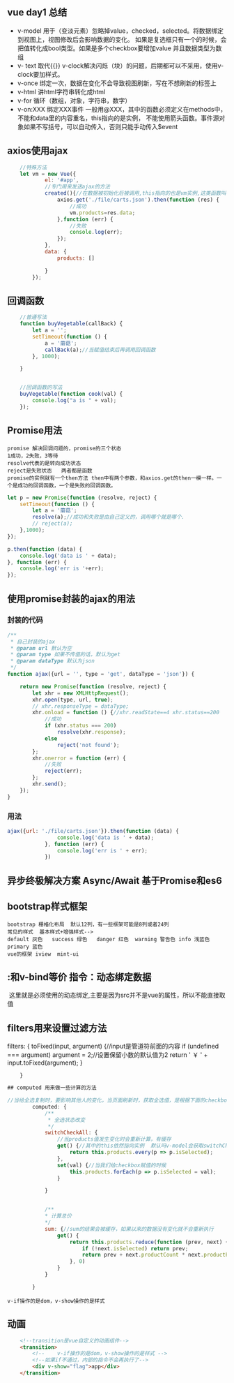 ## vue day1 总结

   - v-model 用于（变淡元素）忽略掉value，checked，selected。将数据绑定到视图上，视图修改后会影响数据的变化。
    如果是复选框只有一个的时候，会把值转化成bool类型。如果是多个checkbox要增加value 并且数据类型为数组
   - v- text 取代{{}} v-clock解决闪烁（块）的问题，后期都可以不采用，使用v-clock要加样式。
   - v-once 绑定一次，数据在变化不会导致视图刷新，写在不想刷新的标签上
   - v-html 讲html字符串转化成html
   - v-for 循环（数组，对象，字符串，数字）
   - v-on:XXX 绑定XXX事件  一般用@XXX，其中的函数必须定义在methods中，不能和data里的内容重名，this指向的是实例，
   不能使用箭头函数。事件源对象如果不写括号，可以自动传入，否则只能手动传入$event




## axios使用ajax

```javascript
    //特殊方法
    let vm = new Vue({
            el: '#app',
            //专门用来发送ajax的方法
            created(){//在数据被初始化后被调用,this指向的也是vm实例,这类函数叫做钩子函数
                axios.get('./file/carts.json').then(function (res) {
                    //成功
                    vm.products=res.data;
                },function (err) {
                    //失败
                    console.log(err);
                });
            },
            data: {
                products: []

            }
        });
```




## 回调函数
```javascript
    //普通写法
    function buyVegetable(callBack) {
        let a = '';
        setTimeout(function () {
            a = '蘑菇';
            callBack(a);//当赋值结束后再调用回调函数
        }, 1000);

    }


    //回调函数的写法
    buyVegetable(function cook(val) {
        console.log("a is " + val);
    });

```

## Promise用法
    promise 解决回调问题的，promise的三个状态
    1成功，2失败，3等待
    resolve代表的是转向成功状态
    reject是失败状态   两者都是函数
    promise的实例就有一个then方法 then中有两个参数，和axios.get的then一模一样。一个是成功的回调函数，一个是失败的回调函数。

```javascript
let p = new Promise(function (resolve, reject) {
    setTimeout(function () {
        let a = '蘑菇';
        resolve(a);//成功和失败是由自己定义的，调用哪个就是哪个.
        // reject(a);
    },1000);
});

p.then(function (data) {
    console.log('data is ' + data);
}, function (err) {
    console.log('err is '+err);
});

```

## 使用promise封装的ajax的用法
### 封装的代码
```javascript
/**
 * 自己封装的ajax
 * @param url 默认为空
 * @param type 如果不传值的话，默认为get
 * @param dataType 默认为json
 */
function ajax({url = '', type = 'get', dataType = 'json'}) {

    return new Promise(function (resolve, reject) {
        let xhr = new XMLHttpRequest();
        xhr.open(type, url, true);
        // xhr.responseType = dataType;
        xhr.onload = function () {//xhr.readState==4 xhr.status==200
            //成功
            if (xhr.status === 200)
                resolve(xhr.response);
            else
                reject('not found');
        };
        xhr.onerror = function (err) {
            //失败
            reject(err);
        };
        xhr.send();
    });
}
```
### 用法
```javascript
ajax({url: './file/carts.json'}).then(function (data) {
                console.log('data is ' + data);
            }, function (err) {
                console.log('err is ' + err);
            })
```

## 异步终极解决方案 Async/Await 基于Promise和es6

## bootstrap样式框架
    bootstrap 栅格化布局  默认12列，有一些框架可能是8列或者24列
    常见的样式  基本样式+增强样式-->
    default 灰色   success 绿色   danger 红色  warning 警告色 info 浅蓝色  primary 蓝色
    vue的框架 iview  mint-ui

## :和v-bind等价  指令：动态绑定数据
<img :src="product.productImg" :title="product.productName">
这里就是必须使用的动态绑定,主要是因为src并不是vue的属性，所以不能直接取值


## filters用来设置过滤方法
filters: {
            toFixed(input, argument) {//input是管道符前面的内容
                if (undefined === argument)
                    argument = 2;//设置保留小数的默认值为2
                return ' ￥ ' + input.toFixed(argument);
            }

        }


```javascript
## computed 用来做一些计算的方法

//当给全选复制时，要影响其他人的变化，当页面刷新时，获取全选值，是根据下面的checkbox的计算出来的结果给全选赋值
        computed: {
            /**
             * 全选状态改变
             */
            switchCheckAll: {
                //当products值发生变化时会重新计算，有缓存
                get() {//其中的this依然指向实例  默认吗v-model会获取switchCheckAll的值 所以会调用get方法
                    return this.products.every(p => p.isSelected);
                },
                set(val) {//当我们给checkbox赋值的时候
                    this.products.forEach(p => p.isSelected = val);
                }

            }


            /**
            * 计算总价
            */
            sum: {//sum的结果会被缓存，如果以来的数据没有变化就不会重新执行
                get() {
                    return this.products.reduce(function (prev, next) {
                        if (!next.isSelected) return prev;
                        return prev + next.productCount * next.productPrice;
                    }, 0)
                }
            }

        }
```

    v-if操作的是dom，v-show操作的是样式
## 动画
```html
    <!--transition是vue自定义的动画组件-->
    <transition>
        <!--    v-if操作的是dom，v-show操作的是样式 -->
        <!--如果if不通过，内部的指令不会再执行了-->
        <div v-show="flag">app</div>
    </transition>
```
